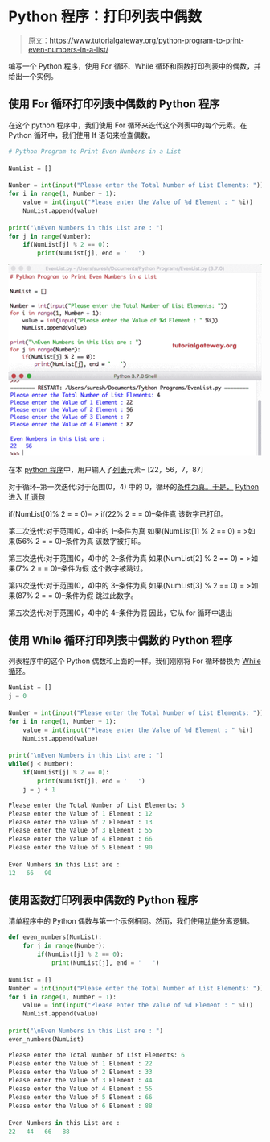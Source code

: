 # Python 程序：打印列表中偶数

> 原文：<https://www.tutorialgateway.org/python-program-to-print-even-numbers-in-a-list/>

编写一个 Python 程序，使用 For 循环、While 循环和函数打印列表中的偶数，并给出一个实例。

## 使用 For 循环打印列表中偶数的 Python 程序

在这个 python 程序中，我们使用 For 循环来迭代这个列表中的每个元素。在 Python 循环中，我们使用 If 语句来检查偶数。

```py
# Python Program to Print Even Numbers in a List

NumList = []

Number = int(input("Please enter the Total Number of List Elements: "))
for i in range(1, Number + 1):
    value = int(input("Please enter the Value of %d Element : " %i))
    NumList.append(value)

print("\nEven Numbers in this List are : ")
for j in range(Number):
    if(NumList[j] % 2 == 0):
        print(NumList[j], end = '   ')
```

![Python Program to Print Even Numbers in a List 1](img/697021c32782f83cdd98599c84fd7161.png)

在本 [python 程序](https://www.tutorialgateway.org/python-programming-examples/)中，用户输入了[列表](https://www.tutorialgateway.org/python-list/)元素= [22，56，7，87]

对于循环–第一次迭代:对于范围(0，4)
中的 0，循环的[条件为真。于是，](https://www.tutorialgateway.org/python-for-loop/) [Python](https://www.tutorialgateway.org/python-tutorial/) 进入 [If 语句](https://www.tutorialgateway.org/python-if-statement/)

if(NumList[0]% 2 = = 0)= > if(22% 2 = = 0)–条件真
该数字已打印。

第二次迭代:对于范围(0，4)中的 1–条件为真
如果(NumList[1] % 2 == 0) = >如果(56% 2 = = 0)–条件为真
该数字被打印。

第三次迭代:对于范围(0，4)中的 2–条件为真
如果(NumList[2] % 2 == 0) = >如果(7% 2 = = 0)–条件为假
这个数字被跳过。

第四次迭代:对于范围(0，4)中的 3–条件为真
如果(NumList[3] % 2 == 0) = >如果(87% 2 = = 0)–条件为假
跳过此数字。

第五次迭代:对于范围(0，4)中的 4–条件为假
因此，它从 for 循环中退出

## 使用 While 循环打印列表中偶数的 Python 程序

列表程序中的这个 Python 偶数和上面的一样。我们刚刚将 For 循环替换为 [While 循环](https://www.tutorialgateway.org/python-while-loop/)。

```py
NumList = []
j = 0

Number = int(input("Please enter the Total Number of List Elements: "))
for i in range(1, Number + 1):
    value = int(input("Please enter the Value of %d Element : " %i))
    NumList.append(value)

print("\nEven Numbers in this List are : ")
while(j < Number):
    if(NumList[j] % 2 == 0):
        print(NumList[j], end = '   ')
    j = j + 1
```

```py
Please enter the Total Number of List Elements: 5
Please enter the Value of 1 Element : 12
Please enter the Value of 2 Element : 13
Please enter the Value of 3 Element : 55
Please enter the Value of 4 Element : 66
Please enter the Value of 5 Element : 90

Even Numbers in this List are : 
12   66   90 
```

## 使用函数打印列表中偶数的 Python 程序

清单程序中的 Python 偶数与第一个示例相同。然而，我们使用[功能](https://www.tutorialgateway.org/functions-in-python/)分离逻辑。

```py
def even_numbers(NumList):
    for j in range(Number):
        if(NumList[j] % 2 == 0):
            print(NumList[j], end = '   ')

NumList = []
Number = int(input("Please enter the Total Number of List Elements: "))
for i in range(1, Number + 1):
    value = int(input("Please enter the Value of %d Element : " %i))
    NumList.append(value)

print("\nEven Numbers in this List are : ")
even_numbers(NumList)
```

```py
Please enter the Total Number of List Elements: 6
Please enter the Value of 1 Element : 22
Please enter the Value of 2 Element : 33
Please enter the Value of 3 Element : 44
Please enter the Value of 4 Element : 55
Please enter the Value of 5 Element : 66
Please enter the Value of 6 Element : 88

Even Numbers in this List are : 
22   44   66   88 
```